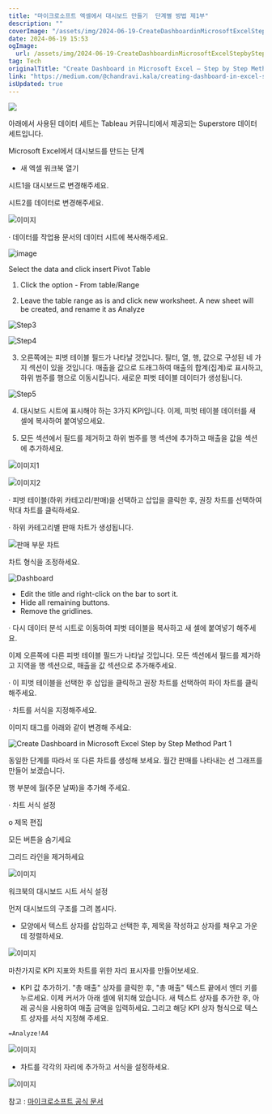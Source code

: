 ```yaml
---
title: "마이크로소프트 엑셀에서 대시보드 만들기  단계별 방법 제1부"
description: ""
coverImage: "/assets/img/2024-06-19-CreateDashboardinMicrosoftExcelStepbyStepMethodPart1_0.png"
date: 2024-06-19 15:53
ogImage: 
  url: /assets/img/2024-06-19-CreateDashboardinMicrosoftExcelStepbyStepMethodPart1_0.png
tag: Tech
originalTitle: "Create Dashboard in Microsoft Excel — Step by Step Method (Part 1)"
link: "https://medium.com/@chandravi.kala/creating-dashboard-in-excel-step-by-step-method-10042150a8e4"
isUpdated: true
---
```







<img src="/assets/img/2024-06-19-CreateDashboardinMicrosoftExcelStepbyStepMethodPart1_0.png" />

아래에서 사용된 데이터 세트는 Tableau 커뮤니티에서 제공되는 Superstore 데이터 세트입니다.

Microsoft Excel에서 대시보드를 만드는 단계

- 새 엑셀 워크북 열기


<div class="content-ad"></div>

시트1을 대시보드로 변경해주세요.

시트2를 데이터로 변경해주세요.

![이미지](/assets/img/2024-06-19-CreateDashboardinMicrosoftExcelStepbyStepMethodPart1_1.png)

· 데이터를 작업용 문서의 데이터 시트에 복사해주세요.

<div class="content-ad"></div>


![image](/assets/img/2024-06-19-CreateDashboardinMicrosoftExcelStepbyStepMethodPart1_2.png)

Select the data and click insert Pivot Table

1. Click the option - From table/Range

2. Leave the table range as is and click new worksheet. A new sheet will be created, and rename it as Analyze


<div class="content-ad"></div>


![Step3](/assets/img/2024-06-19-CreateDashboardinMicrosoftExcelStepbyStepMethodPart1_3.png)

![Step4](/assets/img/2024-06-19-CreateDashboardinMicrosoftExcelStepbyStepMethodPart1_4.png)

3. 오른쪽에는 피벗 테이블 필드가 나타날 것입니다. 필터, 열, 행, 값으로 구성된 네 가지 섹션이 있을 것입니다. 매출을 값으로 드래그하여 매출의 합계(집계)로 표시하고, 하위 범주를 행으로 이동시킵니다. 새로운 피벗 테이블 데이터가 생성됩니다.

![Step5](/assets/img/2024-06-19-CreateDashboardinMicrosoftExcelStepbyStepMethodPart1_5.png)


<div class="content-ad"></div>

4. 대시보드 시트에 표시해야 하는 3가지 KPI입니다. 이제, 피벗 테이블 데이터를 새 셀에 복사하여 붙여넣으세요.

5. 모든 섹션에서 필드를 제거하고 하위 범주를 행 섹션에 추가하고 매출을 값을 섹션에 추가하세요.

![이미지1](/assets/img/2024-06-19-CreateDashboardinMicrosoftExcelStepbyStepMethodPart1_6.png)

![이미지2](/assets/img/2024-06-19-CreateDashboardinMicrosoftExcelStepbyStepMethodPart1_7.png)

<div class="content-ad"></div>

· 피벗 테이블(하위 카테고리/판매)을 선택하고 삽입을 클릭한 후, 권장 차트를 선택하여 막대 차트를 클릭하세요.

· 하위 카테고리별 판매 차트가 생성됩니다.

![판매 부문 차트](/assets/img/2024-06-19-CreateDashboardinMicrosoftExcelStepbyStepMethodPart1_8.png)

차트 형식을 조정하세요.

<div class="content-ad"></div>


![Dashboard](/assets/img/2024-06-19-CreateDashboardinMicrosoftExcelStepbyStepMethodPart1_9.png)

- Edit the title and right-click on the bar to sort it.
- Hide all remaining buttons.
- Remove the gridlines.


<div class="content-ad"></div>

· 다시 데이터 분석 시트로 이동하여 피벗 테이블을 복사하고 새 셀에 붙여넣기 해주세요.

이제 오른쪽에 다른 피벗 테이블 필드가 나타날 것입니다. 모든 섹션에서 필드를 제거하고 지역을 행 섹션으로, 매출을 값 섹션으로 추가해주세요.

· 이 피벗 테이블을 선택한 후 삽입을 클릭하고 권장 차트를 선택하여 파이 차트를 클릭해주세요.

· 차트를 서식을 지정해주세요.

<div class="content-ad"></div>

이미지 태그를 아래와 같이 변경해 주세요:

![Create Dashboard in Microsoft Excel Step by Step Method Part 1](/assets/img/2024-06-19-CreateDashboardinMicrosoftExcelStepbyStepMethodPart1_10.png)

<div class="content-ad"></div>

동일한 단계를 따라서 또 다른 차트를 생성해 보세요. 월간 판매를 나타내는 선 그래프를 만들어 보겠습니다.

행 부분에 월(주문 날짜)을 추가해 주세요.

· 차트 서식 설정

o 제목 편집

<div class="content-ad"></div>

모든 버튼을 숨기세요

그리드 라인을 제거하세요

![이미지](/assets/img/2024-06-19-CreateDashboardinMicrosoftExcelStepbyStepMethodPart1_11.png)

워크북의 대시보드 시트 서식 설정

<div class="content-ad"></div>

먼저 대시보드의 구조를 그려 봅시다.

- 모양에서 텍스트 상자를 삽입하고 선택한 후, 제목을 작성하고 상자를 채우고 가운데 정렬하세요.

![이미지](/assets/img/2024-06-19-CreateDashboardinMicrosoftExcelStepbyStepMethodPart1_12.png)

마찬가지로 KPI 지표와 차트를 위한 자리 표시자를 만들어보세요.

<div class="content-ad"></div>

- KPI 값 추가하기. "총 매출" 상자를 클릭한 후, "총 매출" 텍스트 끝에서 엔터 키를 누르세요. 이제 커서가 아래 셀에 위치해 있습니다. 새 텍스트 상자를 추가한 후, 아래 공식을 사용하여 매출 금액을 입력하세요. 그리고 해당 KPI 상자 형식으로 텍스트 상자를 서식 지정해 주세요.

`=Analyze!A4`

![이미지](/assets/img/2024-06-19-CreateDashboardinMicrosoftExcelStepbyStepMethodPart1_13.png)

- 차트를 각각의 자리에 추가하고 서식을 설정하세요.

<div class="content-ad"></div>

![이미지](/assets/img/2024-06-19-CreateDashboardinMicrosoftExcelStepbyStepMethodPart1_14.png)

참고 :
[마이크로소프트 공식 문서](https://support.microsoft.com/en-us/office/create-and-share-a-dashboard-with-excel-and-microsoft-groups-ad92a34d-38d0-4fdd-b8b1-58379aae746e#ID0EBBJ=Create_a_dashboard)